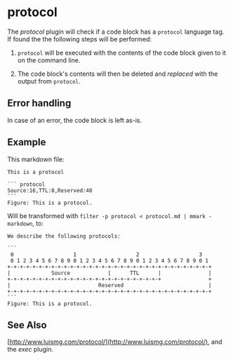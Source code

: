 # protocol

The *protocol* plugin will check if a code block has a `protocol` language tag. If found the the
following steps will be performed:

1. `protocol` will be executed with the contents of the code block given to it on the command line.

1. The code block's contents will then be deleted and *replaced* with the output from `protocol`.

## Error handling

In case of an error, the code block is left as-is.

## Example

This markdown file:

~~~
This is a protocol

``` protocol
Source:16,TTL:8,Reserved:40
```
Figure: This is a protocol.
~~~

Will be transformed with `filter -p protocol < protocol.md | mmark -markdown`, to:

~~~
We describe the following protocols:

```
 0                   1                   2                   3
 0 1 2 3 4 5 6 7 8 9 0 1 2 3 4 5 6 7 8 9 0 1 2 3 4 5 6 7 8 9 0 1
+-+-+-+-+-+-+-+-+-+-+-+-+-+-+-+-+-+-+-+-+-+-+-+-+-+-+-+-+-+-+-+-+
|             Source            |      TTL      |               |
+-+-+-+-+-+-+-+-+-+-+-+-+-+-+-+-+-+-+-+-+-+-+-+-+               +
|                            Reserved                           |
+-+-+-+-+-+-+-+-+-+-+-+-+-+-+-+-+-+-+-+-+-+-+-+-+-+-+-+-+-+-+-+-+
```
Figure: This is a protocol.
~~~

## See Also

[http://www.luismg.com/protocol/](http://www.luismg.com/protocol/), and the *exec* plugin.
